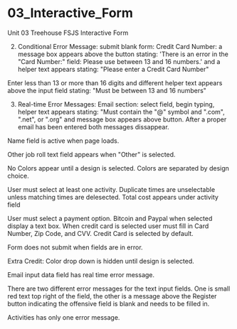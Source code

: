 # 03_Interactive_Form
 Unit 03 Treehouse FSJS Interactive Form

2) Conditional Error Message: submit blank form:
 Credit Card Number: a message box appears above the button stating: 'There is an error in the "Card Number:" field: Please use between 13 and 16 numbers.' and a helper text appears stating: "Please enter a Credit Card Number"

Enter less than 13 or more than 16 digits and different helper text appears above the input field stating: "Must be between 13 and 16 numbers"

3) Real-time Error Messages: Email section: select field, begin typing, helper text appears stating: "Must contain the "@" symbol and ".com", ".net", or ".org"  and message box appears above button.
After a proper email has been entered both messages dissappear.





Name field is active when page loads.

Other job roll text field appears when "Other" is selected.

No Colors appear until a design is selected. Colors are separated by design choice.

User must select at least one activity. Duplicate times are unselectable unless matching times are delesected.
Total cost appears under activity field

User must select a payment option. Bitcoin and Paypal when selected display a text box. When credit card is selected user must fill in Card Number, Zip Code, and CVV. Credit Card is selected by default.

Form does not submit when fields are in error.


Extra Credit:
Color drop down is hidden until design is selected.

Email input data field has real time error message. 

There are two different error messages for the text input fields. One is small red text top right of the field, the other is a message above the Register button indicating the offensive field is blank and needs to be filled in.

Activities has only one error message.